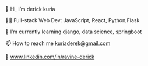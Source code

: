 👋 Hi, I’m derick kuria

👨‍💻 Full-stack Web Dev: JavaScript, React, Python,Flask

🌱 I’m currently learning django, data science, springboot

📫 How to reach me kuriaderek@gmail.com

🔗 www.linkedin.com/in/ravine-derick


